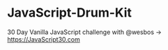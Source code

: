 # JavaScript-Drum-Kit
 30 Day Vanilla JavaScript challenge with @wesbos → https://JavaScript30.com 

